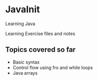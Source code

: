 # JavaInit
Learning Java

Learning Exercise files and notes

## Topics covered so far
- Basic syntax
- Control flow using fro and while loops
- Java arrays
